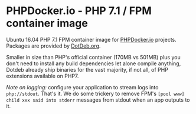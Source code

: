 PHPDocker.io - PHP 7.1 / FPM container image
=============================================

Ubuntu 16.04 PHP 7.1 FPM container image for [PHPDocker.io](http://phpdocker.io) projects. Packages are provided by [DotDeb.org](https://dotdeb.org).

Smaller in size than PHP's official container (170MB vs 501MB) plus you don't need to install any build dependencies let alone compile anything, Dotdeb already ship binaries for the vast majority, if not all, of PHP extensions available on PHP7.

*Note on logging:* configure your application to stream logs into `php://stdout`. That's it. We do some trickery to remove FPM's `[pool www] child xxx said into stderr` messages from stdout when an app outputs to it. 
